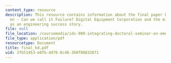 ```yaml
---
content_type: resource
description: This resource contains information about the final paper by Kieran Downes
  on - Can we call it Failure? Digital Equipment Corporation and the minicomputer
  as an engineering success story.
file: null
file_location: /coursemedia/ids-900-integrating-doctoral-seminar-on-emerging-technologies-fall-2005/3fb51453e0fbd4768c46360f08832071_final_kd.pdf
file_type: application/pdf
resourcetype: Document
title: final_kd.pdf
uid: 3fb51453-e0fb-d476-8c46-360f08832071
---
```

